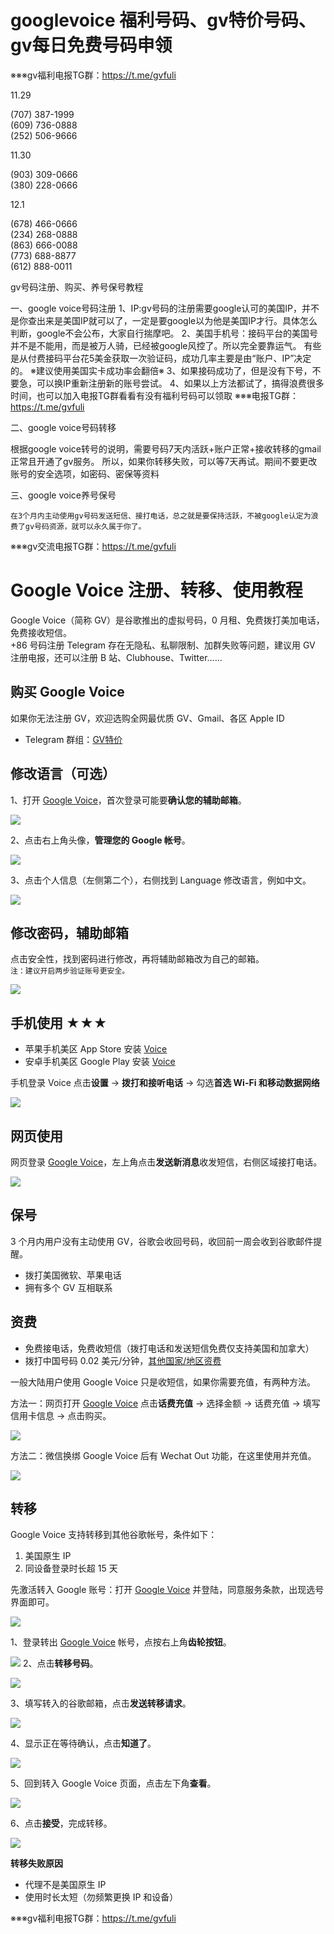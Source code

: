 # googlevoice 福利号码、gv特价号码、gv每日免费号码申领

※※※gv福利电报TG群：https://t.me/gvfuli

11.29

(707) 387-1999  
‪(609) 736-0888   
(252) 506-9666    

11.30

‪(903) 309-0666\
‪(380) 228-0666 

12.1

(678) 466-0666  
(234) 268-0888   
(863) 666-0088    
(773) 688-8877     
(612) 888-0011     

gv号码注册、购买、养号保号教程

一、google voice号码注册
1、IP:gv号码的注册需要google认可的美国IP，并不是你查出来是美国IP就可以了，一定是要google以为他是美国IP才行。具体怎么判断，google不会公布，大家自行揣摩吧。
2、美国手机号：接码平台的美国号并不是不能用，而是被万人骑，已经被google风控了。所以完全要靠运气。
             有些是从付费接码平台花5美金获取一次验证码，成功几率主要是由“账户、IP”决定的。
             ※建议使用美国实卡成功率会翻倍※
3、如果接码成功了，但是没有下号，不要急，可以换IP重新注册新的账号尝试。
4、如果以上方法都试了，搞得浪费很多时间，也可以加入电报TG群看看有没有福利号码可以领取
※※※电报TG群：https://t.me/gvfuli

二、google voice号码转移
  
   根据google voice转号的说明，需要号码7天内活跃+账户正常+接收转移的gmail正常且开通了gv服务。
   所以，如果你转移失败，可以等7天再试。期间不要更改账号的安全选项，如密码、密保等资料

三、google voice养号保号

    在3个月内主动使用gv号码发送短信、接打电话，总之就是要保持活跃，不被google认定为浪费了gv号码资源，就可以永久属于你了。
    
※※※gv交流电报TG群：https://t.me/gvfuli


# Google Voice 注册、转移、使用教程

Google Voice（简称 GV）是谷歌推出的虚拟号码，0 月租、免费拨打美加电话，免费接收短信。\
+86 号码注册 Telegram 存在无隐私、私聊限制、加群失败等问题，建议用 GV 注册电报，还可以注册 B 站、Clubhouse、Twitter……

## 购买 Google Voice
如果你无法注册 GV，欢迎选购全网最优质 GV、Gmail、各区 Apple ID

- Telegram 群组：[GV特价](https://t.me/gvfuli)



## 修改语言（可选）

1、打开 [Google Voice](https://voice.google.com/)，首次登录可能要**确认您的辅助邮箱**。

![](https://i.imgur.com/cAWNsRj.png)

2、点击右上角头像，**管理您的 Google 帐号**。

![](https://i.imgur.com/DKcKZQl.png)

3、点击个人信息（左侧第二个），右侧找到 Language 修改语言，例如中文。

![](https://i.imgur.com/oMYAOmY.png)
## 修改密码，辅助邮箱

点击安全性，找到密码进行修改，再将辅助邮箱改为自己的邮箱。\
`注：建议开启两步验证账号更安全。`

![](https://i.imgur.com/dmWyVKU.png)




## 手机使用 ★★★

- 苹果手机美区 App Store 安装 [Voice](https://apps.apple.com/us/app/google-voice/id318698524)
- 安卓手机美区 Google Play 安装 [Voice](https://play.google.com/store/apps/details?id=com.google.android.apps.googlevoice&hl=zh&gl=US)

手机登录 Voice 点击**设置** → **拨打和接听电话** → 勾选**首选 Wi-Fi 和移动数据网络**

![](https://i.imgur.com/TCY50ff.jpg)

## 网页使用

网页登录 [Google Voice](https://voice.google.com/)，左上角点击**发送新消息**收发短信，右侧区域接打电话。

![](https://i.imgur.com/IrB7dd5.png)




## 保号

3 个月内用户没有主动使用 GV，谷歌会收回号码，收回前一周会收到谷歌邮件提醒。

- 拨打美国微软、苹果电话
- 拥有多个 GV 互相联系
  

## 资费

- 免费接电话，免费收短信（拨打电话和发送短信免费仅支持美国和加拿大）
- 拨打中国号码 0.02 美元/分钟，[其他国家/地区资费](https://voice.google.com/u/0/rates?pli=1)

一般大陆用户使用 Google Voice 只是收短信，如果你需要充值，有两种方法。

方法一：网页打开 [Google Voice](https://voice.google.com/u/3/billing) 点击**话费充值** → 选择金额 → 话费充值 → 填写信用卡信息 → 点击购买。

![](https://i.imgur.com/5WiCJVa.png)

方法二：微信换绑 Google Voice 后有 Wechat Out 功能，在这里使用并充值。

![](https://i.imgur.com/facZ0Wb.jpg)

## 转移
Google Voice 支持转移到其他谷歌帐号，条件如下：
1. 美国原生 IP
2. 同设备登录时长超 15 天

先激活转入 Google 账号：打开 [Google Voice](https://voice.google.com/u/0/messages) 并登陆，同意服务条款，出现选号界面即可。

![](https://i.imgur.com/b7Iiwn2.png)

1、登录转出 [Google Voice](https://voice.google.com/u/0/messages) 帐号，点按右上角**齿轮按钮**。


![](https://i.imgur.com/FpZ4KxH.png)
2、点击**转移号码**。

![](https://i.imgur.com/OASFgdA.png)

3、填写转入的谷歌邮箱，点击**发送转移请求**。


![](https://i.imgur.com/dnPKT2H.png)


4、显示正在等待确认，点击**知道了**。

![](https://i.imgur.com/YbWLJgg.png)

5、回到转入 Google Voice 页面，点击左下角**查看**。

![](https://i.imgur.com/Yl00SOG.png)

6、点击**接受**，完成转移。

![](https://i.imgur.com/naiWfji.png)

**转移失败原因**
- 代理不是美国原生 IP
- 使用时长太短（勿频繁更换 IP 和设备）

※※※gv福利电报TG群：https://t.me/gvfuli
